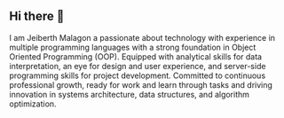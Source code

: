 ## Hi there 👋

I am Jeiberth Malagon a passionate about technology with experience in multiple programming languages with a strong foundation in Object Oriented Programming (OOP). Equipped with analytical skills for data interpretation, an eye for design and user experience, and server-side programming skills for project development. Committed to continuous professional growth, ready for work and learn through tasks and driving innovation in systems architecture, data structures, and algorithm optimization.   
